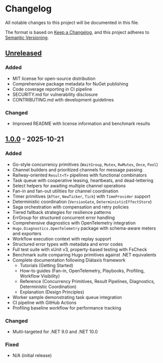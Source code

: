 # Changelog

All notable changes to this project will be documented in this file.

The format is based on [Keep a Changelog](https://keepachangelog.com/en/1.1.0/),
and this project adheres to [Semantic Versioning](https://semver.org/spec/v2.0.0.html).

## [Unreleased]

### Added

- MIT license for open-source distribution
- Comprehensive package metadata for NuGet publishing
- Code coverage reporting in CI pipeline
- SECURITY.md for vulnerability disclosure
- CONTRIBUTING.md with development guidelines

### Changed

- Improved README with license information and benchmark results

## [1.0.0] - 2025-10-21

### Added

- Go-style concurrency primitives (`WaitGroup`, `Mutex`, `RwMutex`, `Once`, `Pool`)
- Channel builders and prioritized channels for message passing
- Railway-oriented `Result<T>` pipelines with functional combinators
- Task queue with cooperative leasing, heartbeats, and dead-lettering
- Select helpers for awaiting multiple channel operations
- Fan-in and fan-out utilities for channel coordination
- Timer primitives (`After`, `NewTicker`, `Tick`) with `TimeProvider` support
- Deterministic coordination (`VersionGate`, `DeterministicEffectStore`)
- Saga orchestration with compensation and retry policies
- Tiered fallback strategies for resilience patterns
- ErrGroup for structured concurrent error handling
- Comprehensive diagnostics with OpenTelemetry integration
- `Hugo.Diagnostics.OpenTelemetry` package with schema-aware meters and exporters
- Workflow execution context with replay support
- Structured error types with metadata and error codes
- Full test suite with xUnit v3, property-based testing with FsCheck
- Benchmark suite comparing Hugo primitives against .NET equivalents
- Complete documentation following Diátaxis framework
  - Tutorials (Getting Started)
  - How-to guides (Fan-in, OpenTelemetry, Playbooks, Profiling, Workflow Visibility)
  - Reference (Concurrency Primitives, Result Pipelines, Diagnostics, Deterministic Coordination)
  - Explanation (Design Principles)
- Worker sample demonstrating task queue integration
- CI pipeline with GitHub Actions
- Profiling baseline workflow for performance tracking

### Changed

- Multi-targeted for .NET 9.0 and .NET 10.0

### Fixed

- N/A (initial release)

[Unreleased]: https://github.com/df49b9cd/Hugo/compare/v1.0.0...HEAD
[1.0.0]: https://github.com/df49b9cd/Hugo/releases/tag/v1.0.0
